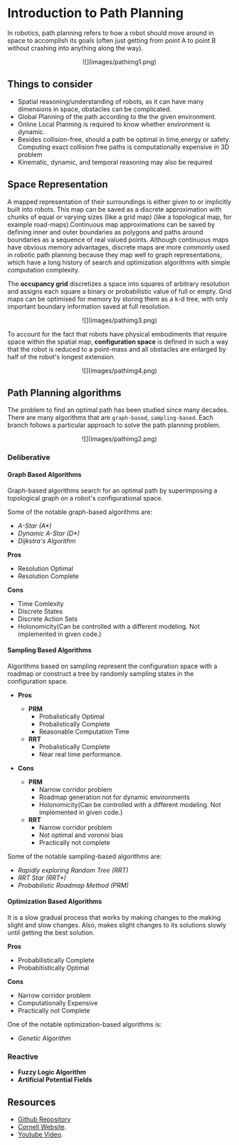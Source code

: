 # Introduction to Path Planning

In robotics, path planning refers to how a robot should move around in space to accomplish its goals (often just getting from point A to point B without crashing into anything along the way). 

<center>![](images/pathimg1.png)</center>

## Things to consider

* Spatial reasoning/understanding of  robots, as it can have many dimensions in space, obstacles can be complicated.
* Global Planning of the path according to the the given environment.
* Online Local Planning is required to know whether environment is dynamic.
* Besides collision-free, should a path be optimal in time,energy or safety. Computing exact collision free paths is computationally expensive in 3D  problem
* Kinematic, dynamic, and temporal reasoning may also be required

## Space Representation

A mapped representation of their surroundings is either given to or implicitly built into robots. This map can be saved as a discrete approximation with chunks of equal or varying sizes (like a grid map) (like a topological map, for example road-maps).Continuous map approximations can be saved by defining inner and outer boundaries as polygons and paths around boundaries as a sequence of real valued points. Although continuous maps have obvious memory advantages, discrete maps are more commonly used in robotic path planning because they map well to graph representations, which have a long history of search and optimization algorithms with simple computation complexity.

The **occupancy grid** discretizes a space into squares of arbitrary resolution and assigns each square a binary or probabilistic value of full or empty. Grid maps can be optimised for memory by storing them as a k-d tree, with only important boundary information saved at full resolution.

<center>![](images/pathimg3.png)</center>

To account for the fact that robots have physical embodiments that require space within the spatial map, **configuration space** is defined in such a way that the robot is reduced to a point-mass and all obstacles are enlarged by half of the robot's longest extension.

<center>![](images/pathimg4.png)</center>

## Path Planning algorithms
The problem to find an optimal path has been studied since many decades. There are many algorithms that are `graph-based`, `sampling-based`. Each branch follows a particular approach to solve the path planning problem.

<center>![](images/pathimg2.png)</center>

### Deliberative

#### Graph Based Algorithms
Graph-based algorithms search for an optimal path by superimposing a topological graph on a robot's configurational space.

Some of the notable graph-based algorithms are:

- _A-Star (A*)_
- _Dynamic A-Star (D*)_
- _Dijkstra's Algorithm_

**Pros** 

- Resolution Optimal                      
- Resolution Complete

**Cons**

- Time Comlexity
- Discrete States
- Discrete Action Sets
- Holonomicity(Can be controlled with a different modeling. Not implemented in given code.)

#### Sampling Based Algorithms
Algorithms based on sampling represent the configuration space with a roadmap or construct a tree by randomly sampling states in the configuration space.

* **Pros**  
    * **PRM**                                
        - Probalistically Optimal                     
        - Probalistically Complete
        - Reasonable Computation Time
    *  **RRT**
        - Probalistically Complete
        - Near real time performance.

* **Cons**
    * **PRM**                                
        - Narrow corridor problem                   
        - Roadmap generation not for dynamic environments
        - Holonomicity(Can be controlled with a different modeling. Not implemented in given code.)
    *  **RRT**
        - Narrow corridor problem 
        - Not optimal and voronoi bias
        - Practically not complete

Some of the notable sampling-based algorithms are:

- _Rapidly exploring Random Tree (RRT)_
- _RRT Star (RRT*)_
- _Probabilistic Roadmap Method (PRM)_

#### Optimization Based Algorithms
It is a slow gradual process that works by making changes to the making slight and slow changes. Also, makes slight changes to its solutions slowly until getting the best solution.

**Pros**      

- Probabilistically Complete                     
- Probabitistically Optimal

**Cons**

- Narrow corridor problem 
- Computationally Expensive
- Practically not Complete

One of the notable optimization-based algorithms is:

- _Genetic Algorithm_


### Reactive

- **Fuzzy Logic Algorithm**
- **Artificial Potential Fields**

## Resources

- [Github Repository](https://github.com/zhm-real/PathPlanning)
- [Cornell Website](http://correll.cs.colorado.edu/?p=965).
- [Youtube Video](https://www.youtube.com/watch?v=NwwsjVsYTbg).
